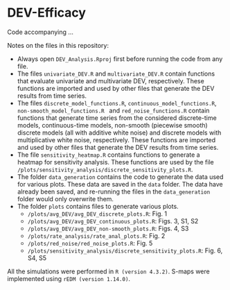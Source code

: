 # DEV-Efficacy
Code accompanying ...

Notes on the files in this repository:
- Always open `DEV_Analysis.Rproj` first before running the code from any file.
- The files `univariate_DEV.R` and `multivariate_DEV.R` contain functions that evaluate univariate and multivariate DEV, respectively. These functions are imported and used by other files that generate the DEV results from time series.
- The files `discrete_model_functions.R`, `continuous_model_functions.R`, `non-smooth_model_functions.R ` and `red_noise_functions.R` contain functions that generate time series from the considered discrete-time models, continuous-time models, non-smooth (piecewise smooth) discrete models (all with additive white noise) and discrete models with multiplicative white noise, respectively. These functions are imported and used by other files that generate the DEV results from time series.
- The file `sensitivity_heatmap.R` contains functions to generate a heatmap for sensitivity analysis. These functions are used by the file `/plots/sensitivity_analysis/discrete_sensitivity_plots.R`.
- The folder `data_generation` contains the code to generate the data used for various plots. These data are saved in the `data` folder. The data have already been saved, and re-running the files in the `data_generation` folder would only overwrite them.
- The folder `plots` contains files to generate various plots.
  - `/plots/avg_DEV/avg_DEV_discrete_plots.R`: Fig. 1
  - `/plots/avg_DEV/avg_DEV_continuous_plots.R`: Figs. 3, S1, S2
  - `/plots/avg_DEV/avg_DEV_non-smooth_plots.R`: Figs. 4, S3
  - `/plots/rate_analysis/rate_anal_plots.R`: Fig. 2
  - `/plots/red_noise/red_noise_plots.R`: Fig. 5
  - `/plots/sensitivity_analysis/discrete_sensitivity_plots.R`: Fig. 6, S4, S5

All the simulations were performed in `R (version 4.3.2)`. S-maps were implemented using `rEDM (version 1.14.0)`.
